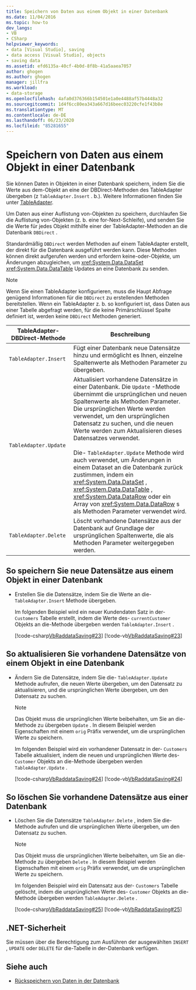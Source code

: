 ```yaml
---
title: Speichern von Daten aus einem Objekt in einer Datenbank
ms.date: 11/04/2016
ms.topic: how-to
dev_langs:
- VB
- CSharp
helpviewer_keywords:
- data [Visual Studio], saving
- data access [Visual Studio], objects
- saving data
ms.assetid: efd6135a-40cf-4b0d-8f8b-41a5aaea7057
author: ghogen
ms.author: ghogen
manager: jillfra
ms.workload:
- data-storage
ms.openlocfilehash: 4afa0d376366b154501e1a0e4488af57b4448a32
ms.sourcegitcommit: 1d4f6cc80ea343a667d16beec03220cfe1f43b8e
ms.translationtype: MT
ms.contentlocale: de-DE
ms.lasthandoff: 06/23/2020
ms.locfileid: "85281655"
---
```

# <a name="save-data-from-an-object-to-a-database"></a>Speichern von Daten aus einem Objekt in einer Datenbank

Sie können Daten in Objekten in einer Datenbank speichern, indem Sie die Werte aus dem-Objekt an eine der DBDirect-Methoden des TableAdapter übergeben (z `TableAdapter.Insert` . b.). Weitere Informationen finden Sie unter [TableAdapter](../data-tools/create-and-configure-tableadapters.md).

Um Daten aus einer Auflistung von-Objekten zu speichern, durchlaufen Sie die Auflistung von-Objekten (z. b. eine for-Next-Schleife), und senden Sie die Werte für jedes Objekt mithilfe einer der TableAdapter-Methoden an die Datenbank `DBDirect` .

Standardmäßig `DBDirect` werden Methoden auf einem TableAdapter erstellt, der direkt für die Datenbank ausgeführt werden kann. Diese Methoden können direkt aufgerufen werden und erfordern keine-oder-Objekte, um Änderungen abzugleichen, um <xref:System.Data.DataSet> <xref:System.Data.DataTable> Updates an eine Datenbank zu senden.

> [!NOTE]
> Wenn Sie einen TableAdapter konfigurieren, muss die Haupt Abfrage genügend Informationen für die `DBDirect` zu erstellenden Methoden bereitstellen. Wenn ein TableAdapter z. b. so konfiguriert ist, dass Daten aus einer Tabelle abgefragt werden, für die keine Primärschlüssel Spalte definiert ist, werden keine `DBDirect` Methoden generiert.

|TableAdapter-DBDirect-Methode|Beschreibung|
| - |-----------------|
|`TableAdapter.Insert`|Fügt einer Datenbank neue Datensätze hinzu und ermöglicht es Ihnen, einzelne Spaltenwerte als Methoden Parameter zu übergeben.|
|`TableAdapter.Update`|Aktualisiert vorhandene Datensätze in einer Datenbank. Die `Update` -Methode übernimmt die ursprünglichen und neuen Spaltenwerte als Methoden Parameter. Die ursprünglichen Werte werden verwendet, um den ursprünglichen Datensatz zu suchen, und die neuen Werte werden zum Aktualisieren dieses Datensatzes verwendet.<br /><br /> Die- `TableAdapter.Update` Methode wird auch verwendet, um Änderungen in einem Dataset an die Datenbank zurück zustimmen, indem ein <xref:System.Data.DataSet> , <xref:System.Data.DataTable> , <xref:System.Data.DataRow> oder ein Array von <xref:System.Data.DataRow> s als Methoden Parameter verwendet wird.|
|`TableAdapter.Delete`|Löscht vorhandene Datensätze aus der Datenbank auf Grundlage der ursprünglichen Spaltenwerte, die als Methoden Parameter weitergegeben werden.|

## <a name="to-save-new-records-from-an-object-to-a-database"></a>So speichern Sie neue Datensätze aus einem Objekt in einer Datenbank

- Erstellen Sie die Datensätze, indem Sie die Werte an die- `TableAdapter.Insert` Methode übergeben.

     Im folgenden Beispiel wird ein neuer Kundendaten Satz in der- `Customers` Tabelle erstellt, indem die Werte des- `currentCustomer` Objekts an die-Methode übergeben werden `TableAdapter.Insert` .

     [!code-csharp[VbRaddataSaving#23](../data-tools/codesnippet/CSharp/save-data-from-an-object-to-a-database_1.cs)]
     [!code-vb[VbRaddataSaving#23](../data-tools/codesnippet/VisualBasic/save-data-from-an-object-to-a-database_1.vb)]

## <a name="to-update-existing-records-from-an-object-to-a-database"></a>So aktualisieren Sie vorhandene Datensätze von einem Objekt in eine Datenbank

- Ändern Sie die Datensätze, indem Sie die- `TableAdapter.Update` Methode aufrufen, die neuen Werte übergeben, um den Datensatz zu aktualisieren, und die ursprünglichen Werte übergeben, um den Datensatz zu suchen.

    > [!NOTE]
    > Das Objekt muss die ursprünglichen Werte beibehalten, um Sie an die-Methode zu übergeben `Update` . In diesem Beispiel werden Eigenschaften mit einem `orig` Präfix verwendet, um die ursprünglichen Werte zu speichern.

     Im folgenden Beispiel wird ein vorhandener Datensatz in der- `Customers` Tabelle aktualisiert, indem die neuen und ursprünglichen Werte des- `Customer` Objekts an die-Methode übergeben werden `TableAdapter.Update` .

     [!code-csharp[VbRaddataSaving#24](../data-tools/codesnippet/CSharp/save-data-from-an-object-to-a-database_2.cs)]
     [!code-vb[VbRaddataSaving#24](../data-tools/codesnippet/VisualBasic/save-data-from-an-object-to-a-database_2.vb)]

## <a name="to-delete-existing-records-from-a-database"></a>So löschen Sie vorhandene Datensätze aus einer Datenbank

- Löschen Sie die Datensätze `TableAdapter.Delete` , indem Sie die-Methode aufrufen und die ursprünglichen Werte übergeben, um den Datensatz zu suchen.

    > [!NOTE]
    > Das Objekt muss die ursprünglichen Werte beibehalten, um Sie an die-Methode zu übergeben `Delete` . In diesem Beispiel werden Eigenschaften mit einem `orig` Präfix verwendet, um die ursprünglichen Werte zu speichern.

     Im folgenden Beispiel wird ein Datensatz aus der- `Customers` Tabelle gelöscht, indem die ursprünglichen Werte des- `Customer` Objekts an die-Methode übergeben werden `TableAdapter.Delete` .

     [!code-csharp[VbRaddataSaving#25](../data-tools/codesnippet/CSharp/save-data-from-an-object-to-a-database_3.cs)]
     [!code-vb[VbRaddataSaving#25](../data-tools/codesnippet/VisualBasic/save-data-from-an-object-to-a-database_3.vb)]

## <a name="net-security"></a>.NET-Sicherheit

Sie müssen über die Berechtigung zum Ausführen der ausgewählten `INSERT` , `UPDATE` oder `DELETE` für die-Tabelle in der-Datenbank verfügen.

## <a name="see-also"></a>Siehe auch

- [Rückspeichern von Daten in der Datenbank](../data-tools/save-data-back-to-the-database.md)
